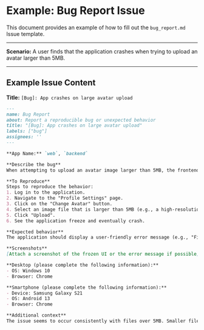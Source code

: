 # Example: Bug Report Issue

This document provides an example of how to fill out the `bug_report.md` Issue template.

---

**Scenario:** A user finds that the application crashes when trying to upload an avatar larger than 5MB.

---

## Example Issue Content

**Title:** `[Bug]: App crashes on large avatar upload`

```markdown
---
name: Bug Report
about: Report a reproducible bug or unexpected behavior
title: "[Bug]: App crashes on large avatar upload"
labels: ["bug"]
assignees: ''
---

**App Name:** `web`, `backend`

**Describe the bug**
When attempting to upload an avatar image larger than 5MB, the frontend application freezes and the backend API returns a 500 Internal Server Error, causing the app to become unresponsive.

**To Reproduce**
Steps to reproduce the behavior:
1. Log in to the application.
2. Navigate to the "Profile Settings" page.
3. Click on the "Change Avatar" button.
4. Select an image file that is larger than 5MB (e.g., a high-resolution PNG).
5. Click "Upload".
6. See the application freeze and eventually crash.

**Expected behavior**
The application should display a user-friendly error message (e.g., "File size exceeds limit") and prevent the upload, without crashing. The backend should return a 400-level error for invalid input, not a 500.

**Screenshots**
[Attach a screenshot of the frozen UI or the error message if possible]

**Desktop (please complete the following information):**
- OS: Windows 10
- Browser: Chrome

**Smartphone (please complete the following information):**
- Device: Samsung Galaxy S21
- OS: Android 13
- Browser: Chrome

**Additional context**
The issue seems to occur consistently with files over 5MB. Smaller files upload successfully.
```